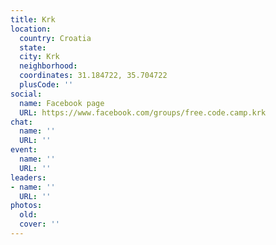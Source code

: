 ```yaml
---
title: Krk
location:
  country: Croatia
  state: 
  city: Krk
  neighborhood: 
  coordinates: 31.184722, 35.704722
  plusCode: ''
social:
  name: Facebook page
  URL: https://www.facebook.com/groups/free.code.camp.krk
chat:
  name: ''
  URL: ''
event:
  name: ''
  URL: ''
leaders:
- name: ''
  URL: ''
photos:
  old: 
  cover: ''
---
```

